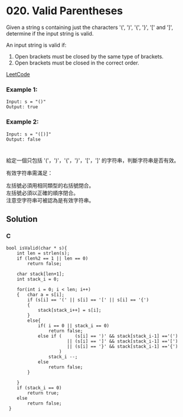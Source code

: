 # 020. Valid Parentheses
Given a string s containing just the characters '(', ')', '{', '}', '[' and ']', determine if the input string is valid.  

An input string is valid if:  

1. Open brackets must be closed by the same type of brackets.
2. Open brackets must be closed in the correct order.  

[LeetCode](https://leetcode.com/problems/valid-parentheses/)  

### Example 1:
```
Input: s = "()"
Output: true
```
### Example 2:
```
Input: s = "([)]"
Output: false
```

#
給定一個只包括 '('，')'，'{'，'}'，'['，']' 的字符串，判斷字符串是否有效。  

有效字符串需滿足：  

左括號必須用相同類型的右括號閉合。  
左括號必須以正確的順序閉合。  
注意空字符串可被認為是有效字符串。  

## Solution
### C

```
bool isValid(char * s){
    int len = strlen(s);
    if (len%2 == 1 || len == 0)
        return false;

    char stack[len+1];
    int stack_i = 0;

    for(int i = 0; i < len; i++)
    {   char a = s[i];
        if (s[i] == '(' || s[i] == '[' || s[i] == '{')
        {
            stack[stack_i++] = s[i];
        }
        else{
            if( i == 0 || stack_i == 0)
                return false;        
            else if (     (s[i] == ')' && stack[stack_i-1] =='(')
                       || (s[i] == ']' && stack[stack_i-1] =='[') 
                       || (s[i] == '}' && stack[stack_i-1] =='{')
                    )                             
                stack_i --; 
            else
                return false;
        }           
        
    }
    if (stack_i == 0)
        return true;
    else
        return false;
 }
```

